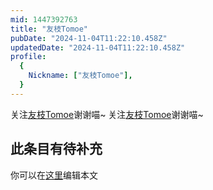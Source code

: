```yaml
---
mid: 1447392763
title: "友枝Tomoe"
pubDate: "2024-11-04T11:22:10.458Z"
updatedDate: "2024-11-04T11:22:10.458Z"
profile:
  {
    Nickname: ["友枝Tomoe"],
  }
---
```


关注[友枝Tomoe](https://space.bilibili.com/1447392763)谢谢喵~ 关注[友枝Tomoe](https://space.bilibili.com/1447392763)谢谢喵~

## 此条目有待补充
你可以在[这里](https://github.com/Yuhanawa/VTuber.ICU-Content/edit/master/v/友枝Tomoe/index.md)编辑本文
